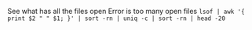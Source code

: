 See what has all the files open
Error is too many open files
`lsof | awk '{ print $2 " " $1; }' | sort -rn | uniq -c | sort -rn | head -20`
